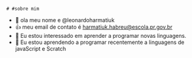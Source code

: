     # #sobre mim
-  👋 ola meu nome e @leonardoharmatiuk
-   👍 meu email de contato é harmatiuk.habreu@escola.pr.gov.br 
-  👀 Eu estou interessado em aprender a programar novas linguagens.
- 🌱 Eu estou aprendendo a programar recentemente a linguagens de javaScript e Scratch



<!---
leonardoharmatiuk/leonardoharmatiuk is a ✨ special ✨ repository because its `README.md` (this file) appears on your GitHub profile.
You can click the Preview link to take a look at your changes.
--->
